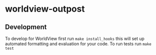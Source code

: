 # worldview-outpost
## Development
To develop for WorldView first run `make install_hooks` this will set up automated formatting and evaluation for your code.
To run tests run `make test`
